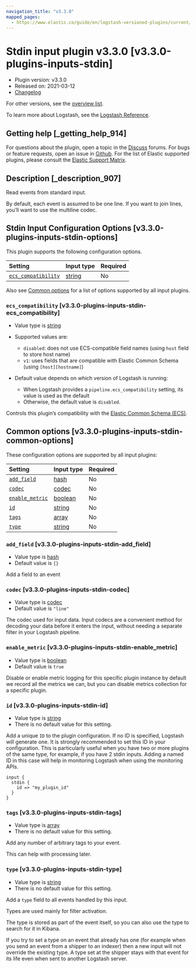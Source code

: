 ```yaml
---
navigation_title: "v3.3.0"
mapped_pages:
  - https://www.elastic.co/guide/en/logstash-versioned-plugins/current/v3.3.0-plugins-inputs-stdin.html
---
```


# Stdin input plugin v3.3.0 [v3.3.0-plugins-inputs-stdin]

* Plugin version: v3.3.0
* Released on: 2021-03-12
* [Changelog](https://github.com/logstash-plugins/logstash-input-stdin/blob/v3.3.0/CHANGELOG.md)

For other versions, see the [overview list](input-stdin-index.md).

To learn more about Logstash, see the [Logstash Reference](https://www.elastic.co/guide/en/logstash/current/index.html).

## Getting help [_getting_help_914]

For questions about the plugin, open a topic in the [Discuss](http://discuss.elastic.co) forums. For bugs or feature requests, open an issue in [Github](https://github.com/logstash-plugins/logstash-input-stdin). For the list of Elastic supported plugins, please consult the [Elastic Support Matrix](https://www.elastic.co/support/matrix#matrix_logstash_plugins).

## Description [_description_907]

Read events from standard input.

By default, each event is assumed to be one line. If you want to join lines, you’ll want to use the multiline codec.

## Stdin Input Configuration Options [v3.3.0-plugins-inputs-stdin-options]

This plugin supports the following configuration options.

| Setting | Input type | Required |
| :- | :- | :- |
| [`ecs_compatibility`](v3-3-0-plugins-inputs-stdin.md#v3.3.0-plugins-inputs-stdin-ecs_compatibility) | [string](/lsr/value-types.md#string) | No |

Also see [Common options](v3-3-0-plugins-inputs-stdin.md#v3.3.0-plugins-inputs-stdin-common-options) for a list of options supported by all input plugins.

### `ecs_compatibility` [v3.3.0-plugins-inputs-stdin-ecs_compatibility]

* Value type is [string](/lsr/value-types.md#string)

* Supported values are:

  * `disabled`: does not use ECS-compatible field names (using `host` field to store host name)
  * `v1`: uses fields that are compatible with Elastic Common Schema (using `[host][hostname]`)

* Default value depends on which version of Logstash is running:

  * When Logstash provides a `pipeline.ecs_compatibility` setting, its value is used as the default
  * Otherwise, the default value is `disabled`.

Controls this plugin’s compatibility with the [Elastic Common Schema (ECS)](https://www.elastic.co/guide/en/ecs/current).

## Common options [v3.3.0-plugins-inputs-stdin-common-options]

These configuration options are supported by all input plugins:

| Setting | Input type | Required |
| :- | :- | :- |
| [`add_field`](v3-3-0-plugins-inputs-stdin.md#v3.3.0-plugins-inputs-stdin-add_field) | [hash](/lsr/value-types.md#hash) | No |
| [`codec`](v3-3-0-plugins-inputs-stdin.md#v3.3.0-plugins-inputs-stdin-codec) | [codec](/lsr/value-types.md#codec) | No |
| [`enable_metric`](v3-3-0-plugins-inputs-stdin.md#v3.3.0-plugins-inputs-stdin-enable_metric) | [boolean](/lsr/value-types.md#boolean) | No |
| [`id`](v3-3-0-plugins-inputs-stdin.md#v3.3.0-plugins-inputs-stdin-id) | [string](/lsr/value-types.md#string) | No |
| [`tags`](v3-3-0-plugins-inputs-stdin.md#v3.3.0-plugins-inputs-stdin-tags) | [array](/lsr/value-types.md#array) | No |
| [`type`](v3-3-0-plugins-inputs-stdin.md#v3.3.0-plugins-inputs-stdin-type) | [string](/lsr/value-types.md#string) | No |

### `add_field` [v3.3.0-plugins-inputs-stdin-add_field]

* Value type is [hash](/lsr/value-types.md#hash)
* Default value is `{}`

Add a field to an event

### `codec` [v3.3.0-plugins-inputs-stdin-codec]

* Value type is [codec](/lsr/value-types.md#codec)
* Default value is `"line"`

The codec used for input data. Input codecs are a convenient method for decoding your data before it enters the input, without needing a separate filter in your Logstash pipeline.

### `enable_metric` [v3.3.0-plugins-inputs-stdin-enable_metric]

* Value type is [boolean](/lsr/value-types.md#boolean)
* Default value is `true`

Disable or enable metric logging for this specific plugin instance by default we record all the metrics we can, but you can disable metrics collection for a specific plugin.

### `id` [v3.3.0-plugins-inputs-stdin-id]

* Value type is [string](/lsr/value-types.md#string)
* There is no default value for this setting.

Add a unique `ID` to the plugin configuration. If no ID is specified, Logstash will generate one. It is strongly recommended to set this ID in your configuration. This is particularly useful when you have two or more plugins of the same type, for example, if you have 2 stdin inputs. Adding a named ID in this case will help in monitoring Logstash when using the monitoring APIs.

```
input {
  stdin {
    id => "my_plugin_id"
  }
}
```

### `tags` [v3.3.0-plugins-inputs-stdin-tags]

* Value type is [array](/lsr/value-types.md#array)
* There is no default value for this setting.

Add any number of arbitrary tags to your event.

This can help with processing later.

### `type` [v3.3.0-plugins-inputs-stdin-type]

* Value type is [string](/lsr/value-types.md#string)
* There is no default value for this setting.

Add a `type` field to all events handled by this input.

Types are used mainly for filter activation.

The type is stored as part of the event itself, so you can also use the type to search for it in Kibana.

If you try to set a type on an event that already has one (for example when you send an event from a shipper to an indexer) then a new input will not override the existing type. A type set at the shipper stays with that event for its life even when sent to another Logstash server.
